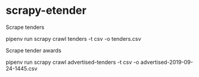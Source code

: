 # scrapy-etender

Scrape tenders

  pipenv run scrapy crawl tenders -t csv -o tenders.csv

Scrape tender awards

  pipenv run scrapy crawl advertised-tenders -t csv -o advertised-2019-09-24-1445.csv
